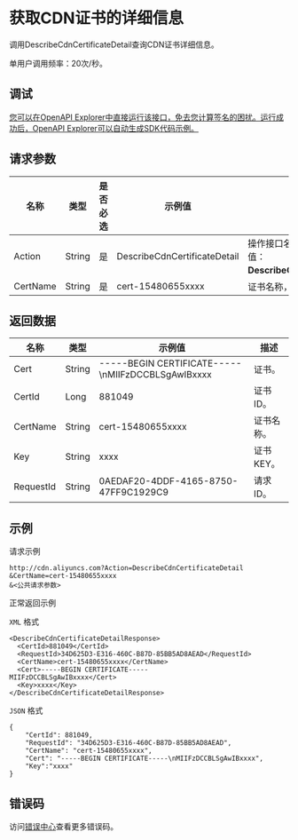 # 获取CDN证书的详细信息

调用DescribeCdnCertificateDetail查询CDN证书详细信息。

单用户调用频率：20次/秒。

## 调试

[您可以在OpenAPI Explorer中直接运行该接口，免去您计算签名的困扰。运行成功后，OpenAPI Explorer可以自动生成SDK代码示例。](https://api.aliyun.com/#product=Cdn&api=DescribeCdnCertificateDetail&type=RPC&version=2018-05-10)

## 请求参数

|名称|类型|是否必选|示例值|描述|
|--|--|----|---|--|
|Action|String|是|DescribeCdnCertificateDetail|操作接口名，系统规定参数。取值：**DescribeCdnCertificateDetail**。 |
|CertName|String|是|cert-15480655xxxx|证书名称，仅支持查询单个。 |

## 返回数据

|名称|类型|示例值|描述|
|--|--|---|--|
|Cert|String|-----BEGIN CERTIFICATE-----\\nMIIFzDCCBLSgAwIBxxxx|证书。 |
|CertId|Long|881049|证书ID。 |
|CertName|String|cert-15480655xxxx|证书名称。 |
|Key|String|xxxx|证书KEY。 |
|RequestId|String|0AEDAF20-4DDF-4165-8750-47FF9C1929C9|请求ID。 |

## 示例

请求示例

```
http://cdn.aliyuncs.com?Action=DescribeCdnCertificateDetail
&CertName=cert-15480655xxxx
&<公共请求参数>
```

正常返回示例

`XML` 格式

```
<DescribeCdnCertificateDetailResponse>
  <CertId>881049</CertId>
  <RequestId>34D625D3-E316-460C-B87D-85BB5AD8AEAD</RequestId>
  <CertName>cert-15480655xxxx</CertName>
  <Cert>-----BEGIN CERTIFICATE-----
MIIFzDCCBLSgAwIBxxxx</Cert>
  <Key>xxxx</Key>
</DescribeCdnCertificateDetailResponse>
```

`JSON` 格式

```
{
	"CertId": 881049,
	"RequestId": "34D625D3-E316-460C-B87D-85BB5AD8AEAD",
	"CertName": "cert-15480655xxxx",
	"Cert": "-----BEGIN CERTIFICATE-----\nMIIFzDCCBLSgAwIBxxxx",
    "Key":"xxxx"
}
```

## 错误码

访问[错误中心](https://error-center.aliyun.com/status/product/Cdn)查看更多错误码。

